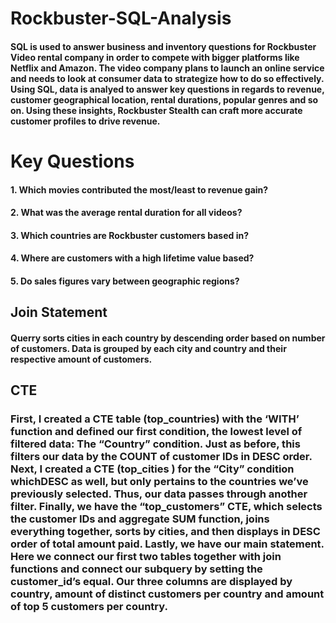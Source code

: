 # Rockbuster-SQL-Analysis
#### SQL is used to answer business and inventory questions for Rockbuster Video rental company in order to compete with bigger platforms like Netflix and Amazon. The video company plans to launch an online service and needs to look at consumer data to strategize how to do so effectively. Using SQL, data is analyed to answer key questions in regards to revenue, customer geographical location, rental durations, popular genres and so on. Using these insights, Rockbuster Stealth can craft more accurate customer profiles to drive revenue.

# Key Questions

#### 1. Which movies contributed the most/least to revenue gain?
#### 2. What was the average rental duration for all videos?
#### 3. Which countries are Rockbuster customers based in?
#### 4. Where are customers with a high lifetime value based?
#### 5. Do sales figures vary between geographic regions?

## Join Statement
#### Querry sorts cities in each country by descending order based on number of customers. Data is grouped by each city and country and their respective amount of customers.

## CTE
### First, I created a CTE table (top_countries) with the ‘WITH’ function and defined our first condition, the lowest level of filtered data: The “Country” condition. Just as before, this filters our data by the COUNT of customer IDs in DESC order. Next, I created a CTE (top_cities ) for the “City” condition whichDESC as well, but only pertains to the countries we’ve previously selected. Thus, our data passes through another filter. Finally, we have the “top_customers” CTE, which selects the customer IDs and aggregate SUM function, joins everything together, sorts by cities, and then displays in DESC order of total amount paid. Lastly, we have our main statement. Here we connect our first two tables together with join functions and connect our subquery by setting the customer_id’s equal. Our three columns are displayed by country, amount of distinct customers per country and amount of top 5 customers per country.
